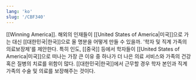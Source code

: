 ```yaml
---
lang: 'ko'
slug: '/CBF340'
---
```


[[Winning America]]. 해외의 인재들이 [[United States of America|미국]]으로 가는 대신 [[대한민국|한국]]으로 올 명분을 어떻게 만들 수 있을까.
'학자 및 직계 가족의 의료보장제'를 제안한다.
특히 인도, [[중국]] 등에서 학자들이 [[United States of America|미국]]으로 떠나는 가장 큰 이유 중 하나가 더 나은 의료 서비스와 가족의 건강 혹은 질병의 치료를 위함이 많다.
[[대한민국|한국]]에서 근무할 경우 학자 본인과 직계 가족의 수술 및 의료를 보장해주는 것이다.
